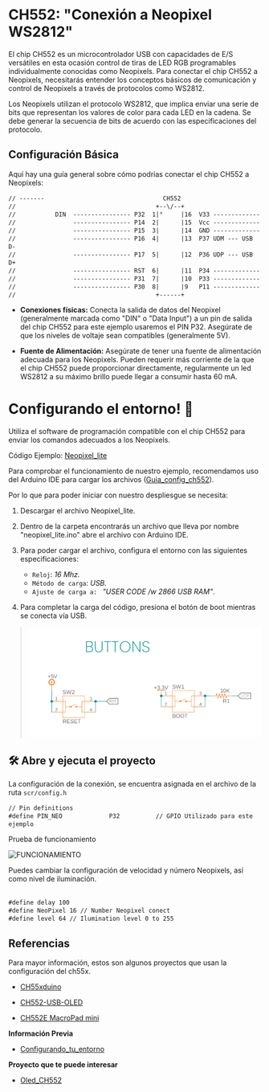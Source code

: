 # CH552: "Conexión a Neopixel WS2812"

El chip CH552 es un microcontrolador USB con capacidades de E/S versátiles en esta ocasión control de  tiras de LED RGB programables individualmente conocidas como Neopixels. Para conectar el chip CH552 a Neopixels, necesitarás entender los conceptos básicos de comunicación y control de Neopixels a través de protocolos como WS2812.

Los Neopixels utilizan el protocolo WS2812, que implica enviar una serie de bits que representan los valores de color para cada LED en la cadena. Se debe generar la secuencia de bits de acuerdo con las especificaciones del protocolo.
## Configuración Básica

Aquí hay una guía general sobre cómo podrías conectar el chip CH552 a Neopixels:
```
// -------                                 CH552
//                                       +--\/--+
//           DIN  ---------------- P32  1|°     |16  V33 -------------
//                ---------------- P14  2|      |15  Vcc -------------
//                ---------------- P15  3|      |14  GND -------------
//                ---------------- P16  4|      |13  P37 UDM --- USB D-
//                ---------------- P17  5|      |12  P36 UDP --- USB D+
//                ---------------- RST  6|      |11  P34 -------------
//                ---------------- P31  7|      |10  P33 -------------
//                ---------------- P30  8|      |9   P11 -------------
//                                       +------+

```
* **Conexiones físicas:** Conecta la salida de datos del Neopixel (generalmente marcada como "DIN" o "Data Input") a un pin de salida del chip CH552 para este ejemplo usaremos el PIN  P32. Asegúrate de que los niveles de voltaje sean compatibles (generalmente 5V).

* **Fuente de Alimentación:** Asegúrate de tener una fuente de alimentación adecuada para los Neopixels. Pueden requerir más corriente de la que el chip CH552 puede proporcionar directamente, regularmente un led WS2812 a su máximo brillo puede llegar a consumir hasta 60 mA.

# Configurando el entorno! 👋

Utiliza el software de programación compatible con el chip CH552 para enviar los comandos adecuados a los Neopixels. 

Código Ejemplo: [Neopixel_lite]()

Para comprobar el funcionamiento de nuestro ejemplo, recomendamos uso del Arduino IDE para cargar los archivos ([Guia_config_ch552](https://github.com/UNIT-Electronics/CH552-en-Arduino/)).

Por lo que para poder iniciar con nuestro despliesgue se necesita:


1. Descargar el archivo Neopixel_lite.
1. Dentro de la carpeta encontrarás un archivo que lleva por nombre "neopixel_lite.ino" abre el archivo con Arduino IDE.
1. Para poder cargar el archivo, configura el entorno con las siguientes especificaciones:

    * `Reloj`: *16 Mhz.*
    * `Método de carga`: *USB.*
    * `Ajuste de carga a: ` *"USER CODE /w 2866 USB RAM"*.    

1. Para completar la carga del código, presiona el botón de boot mientras se conecta vía USB. 


>![conexion](./img/button_leds.png)


## 🛠️ Abre y ejecuta el proyecto

La configuración de la conexión, se encuentra asignada en el archivo de la ruta `scr/config.h`
```
// Pin definitions
#define PIN_NEO             P32          // GPIO Utilizado para este ejemplo

```
Prueba de funcionamiento

![FUNCIONAMIENTO](./img/neopixel.gif)

Puedes cambiar la configuración de velocidad y número Neopixels, así como nivel de iluminación.

```

#define delay 100
#define NeoPixel 16 // Number Neopixel conect
#define level 64 // Ilumination level 0 to 255

```
## Referencias

Para mayor información, estos son algunos proyectos que usan la configuración del ch55x.

* [CH55xduino](https://github.com/DeqingSun/ch55xduino)

* [CH552-USB-OLED](https://github.com/wagiminator/CH552-USB-OLED)

* [CH552E MacroPad mini](https://github.com/wagiminator/CH552-Macropad-mini)

 **Información Previa**

 * [Configurando_tu_entorno](https://github.com/UNIT-Electronics/CH552-en-Arduino/)

 **Proyecto que te puede interesar**

 * [Oled_CH552](https://github.com/UNIT-Electronics/OLED_ch552)